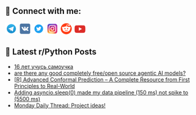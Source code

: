 ## 🔎 Connect with me:
[<img src="https://github.com/bullbesh/bullbesh/blob/main/images/Telegram.png" width="32" height="32" />](https://t.me/bullbesh)
[<img src="https://github.com/bullbesh/bullbesh/blob/main/images/VK.png" width="32" height="32" />](https://vk.com/bullbesh)
[<img src="https://github.com/bullbesh/bullbesh/blob/main/images/Twitter.png" width="32" height="32" />](https://twitter.com/bullbesh1)
[<img src="https://github.com/bullbesh/bullbesh/blob/main/images/Instagram.png" width="32" height="32" />](https://www.instagram.com/bullbesh)
[<img src="https://github.com/bullbesh/bullbesh/blob/main/images/Reddit.png" width="32" height="32" />](https://www.reddit.com/user/bullbesh)
[<img src="https://github.com/bullbesh/bullbesh/blob/main/images/YouTube.png" width="32" height="32" />](https://www.youtube.com/channel/UCtfjRs6uzgq5mfm8S06WTcg)

## 📕 Latest r/Python Posts
<!-- BLOG-POST-LIST:START -->
- [16 лет учусь самоучка](https://www.reddit.com/r/Python/comments/1mzv2v2/16_лет_учусь_самоучка/)
- [are there any good completely free/open source agentic AI models?](https://www.reddit.com/r/Python/comments/1mzn9jm/are_there_any_good_completely_freeopen_source/)
- [[R] Advanced Conformal Prediction – A Complete Resource from First Principles to Real-World](https://www.reddit.com/r/Python/comments/1mzmaj1/r_advanced_conformal_prediction_a_complete/)
- [Adding asyncio.sleep&lpar;0&rpar; made my data pipeline &lpar;150 ms&rpar; not spike to &lpar;5500 ms&rpar;](https://www.reddit.com/r/Python/comments/1mzcxyc/adding_asynciosleep0_made_my_data_pipeline_150_ms/)
- [Monday Daily Thread: Project ideas!](https://www.reddit.com/r/Python/comments/1mzbnhm/monday_daily_thread_project_ideas/)
<!-- BLOG-POST-LIST:END -->
